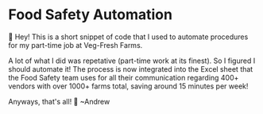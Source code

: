 # Food Safety Automation

👋 Hey! This is a short snippet of code that I used to automate procedures for my part-time job at Veg-Fresh Farms.

A lot of what I did was repetative (part-time work at its finest). So I figured I should automate it! 
The process is now integrated into the Excel sheet that the Food Safety team uses for all their communication regarding 400+ vendors with over 1000+ farms total, saving around 15 minutes per week!

Anyways, that's all! 🫡 ~Andrew
